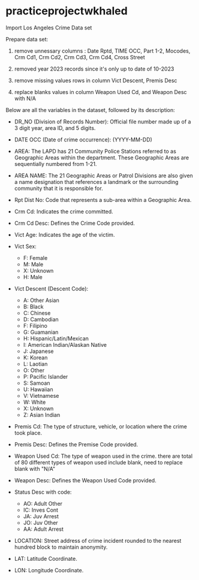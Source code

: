# practiceprojectwkhaled

Import Los Angeles Crime Data set 

Prepare data set:

1) remove unnessary columns : Date Rptd, TIME OCC, Part 1-2, Mocodes, Crm Cd1, Crm Cd2, Crm Cd3, Crm Cd4, Cross Street

2) removed year 2023 records since it's only up to date of 10-2023

3) remove missing values rows in column Vict Descent, Premis Desc

4) replace blanks values in column Weapon Used Cd, and Weapon Desc with N/A


Below are all the variables in the dataset, followed by its description:

* DR_NO (Division of Records Number): Official file number made up of a 3 digit year, area ID, and 5 digits.

* DATE OCC (Date of crime occurrence): (YYYY-MM-DD)

* AREA: The LAPD has 21 Community Police Stations referred to as Geographic Areas within the department. These Geographic Areas are sequentially numbered from 1-21.

* AREA NAME: The 21 Geographic Areas or Patrol Divisions are also given a name designation that references a landmark or the surrounding community that it is responsible for.

* Rpt Dist No: Code that represents a sub-area within a Geographic Area.

* Crm Cd: Indicates the crime committed.

* Crm Cd Desc: Defines the Crime Code provided.

* Vict Age: Indicates the age of the victim.

* Vict Sex:
    * F: Female 
    * M: Male 
    * X: Unknown
    * H: Male
    
* Vict Descent (Descent Code): 
    * A: Other Asian 
    * B: Black 
    * C: Chinese 
    * D: Cambodian 
    * F: Filipino 
    * G: Guamanian 
    * H: Hispanic/Latin/Mexican 
    * I: American Indian/Alaskan Native 
    * J: Japanese 
    * K: Korean 
    * L: Laotian 
    * O: Other 
    * P: Pacific Islander 
    * S: Samoan 
    * U: Hawaiian 
    * V: Vietnamese 
    * W: White 
    * X: Unknown 
    * Z: Asian Indian
    
* Premis Cd: The type of structure, vehicle, or location where the crime took place.

* Premis Desc: Defines the Premise Code provided.

* Weapon Used Cd: The type of weapon used in the crime. there are total of 80 different types of weapon used include blank, need to replace blank with "N/A"

* Weapon Desc: Defines the Weapon Used Code provided.

* Status Desc with code:
    * AO: Adult Other 
    * IC: Inves Cont
    * JA: Juv Arrest
    * JO: Juv Other
    * AA: Adult Arrest
    

* LOCATION: Street address of crime incident rounded to the nearest hundred block to maintain anonymity.

* LAT: Latitude Coordinate.

* LON: Longitude Coordinate.